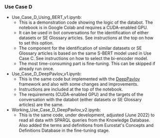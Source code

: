 
 ### Use Case D
 
  - Use_Case_D_Using_BERT_v1.ipynb:
      - This is a demonstration code showing the logic of the databot. The notebook is in Google Colab and requires a CUDA-enabled GPU.
      - It can be used in bot conversations for the identification of either datasets or SE Glossary articles. See instructions at the top on how to set this option.
      - The component for the identification of similar datasets or SE Glossary articles is based on the same S-BERT model used in Use Case C. See instructions on how to select the bi-encoder model.
      - The most time-consuming part is fine-tuning. This can be skipped if already run once. 
  - Use_Case_D_DeepPavlov_v1.ipynb:    
      - This is the same code but implemented with the [DeepPavlov](https://deeppavlov.ai/) framework and also with some changes and improvements.    
      - Instructions are included at the top of the notebook.  
      - The requirements (CUDA-enabled GPU) and the targets of the conversation with the databot (either datasets or SE Glossary articles) are the same.
  - Working_Use_Case_D_DeepPavlov_v2.ipynb:    
      - This is the same code, under development, adjusted (June 2022) to read all data with SPARQL queries from the Knowledge Database. Also added the terms and definitions from Eurostat's Concepts and Definitions Database in the fine-tuning stage.
